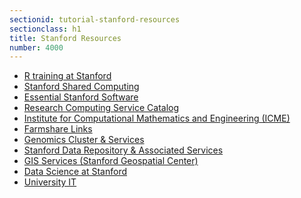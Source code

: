 ```yaml
---
sectionid: tutorial-stanford-resources
sectionclass: h1
title: Stanford Resources
number: 4000
---
```


<ul>
<li><a href="http://r.stanford.edu/">R training at Stanford</a></li>
<li><a href="https://itservices.stanford.edu/service/sharedcomputing">Stanford Shared Computing</a></li>
<li><a href="https://uit.stanford.edu/software">Essential Stanford Software</a></li>
<li><a href="https://itservices.stanford.edu/services/category/research-computing">Research Computing Service Catalog</a></li>
<li><a href="http://icme.stanford.edu/">Institute for Computational Mathematics and Engineering (ICME)</a></li>
<li><a href="https://web.stanford.edu/group/farmshare/cgi-bin/wiki/index.php/Main_Page#Links">Farmshare Links</a></li>
<li><a href="http://gbsc.stanford.edu/">Genomics Cluster &amp; Services</a></li>
<li><a href="https://sdr.stanford.edu/">Stanford Data Repository &amp; Associated Services</a></li>
<li><a href="http://library.stanford.edu/research/stanford-geospatial-center">GIS Services (Stanford Geospatial Center)</a></li>
<li><a href="https://datascience.stanford.edu/">Data Science at Stanford</a></li>
<li><a href="https://itservices.stanford.edu/">University IT</a></li>
</ul>
